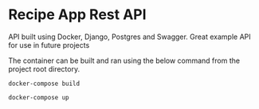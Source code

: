 # Recipe App Rest API

API built using Docker, Django, Postgres and Swagger. Great example API for use in future projects

The container can be built and ran using the below command from the project root directory. 

```console
docker-compose build
```

```console
docker-compose up
```
